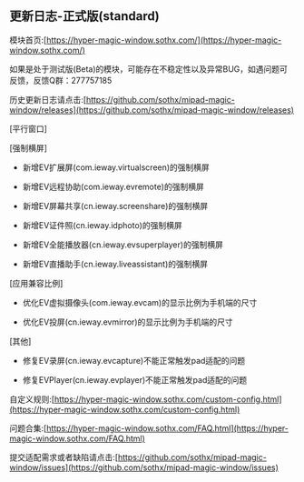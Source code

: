 ## 更新日志-正式版(standard)

模块首页:[https://hyper-magic-window.sothx.com/](https://hyper-magic-window.sothx.com/)

如果是处于测试版(Beta)的模块，可能存在不稳定性以及异常BUG，如遇问题可反馈，反馈Q群：277757185

历史更新日志请点击:[https://github.com/sothx/mipad-magic-window/releases](https://github.com/sothx/mipad-magic-window/releases)

[平行窗口]


[强制横屏]

- 新增EV扩展屏(com.ieway.virtualscreen)的强制横屏

- 新增EV远程协助(com.ieway.evremote)的强制横屏

- 新增EV屏幕共享(cn.ieway.screenshare)的强制横屏

- 新增EV证件照(cn.ieway.idphoto)的强制横屏

- 新增EV全能播放器(cn.ieway.evsuperplayer)的强制横屏

- 新增EV直播助手(cn.ieway.liveassistant)的强制横屏


[应用兼容比例]

- 优化EV虚拟摄像头(com.ieway.evcam)的显示比例为手机端的尺寸

- 优化EV投屏(cn.ieway.evmirror)的显示比例为手机端的尺寸


[其他]

- 修复EV录屏(cn.ieway.evcapture)不能正常触发pad适配的问题

- 修复EVPlayer(cn.ieway.evplayer)不能正常触发pad适配的问题




自定义规则:[https://hyper-magic-window.sothx.com/custom-config.html](https://hyper-magic-window.sothx.com/custom-config.html)

问题合集:[https://hyper-magic-window.sothx.com/FAQ.html](https://hyper-magic-window.sothx.com/FAQ.html)

提交适配需求或者缺陷请点击:[https://github.com/sothx/mipad-magic-window/issues](https://github.com/sothx/mipad-magic-window/issues)
